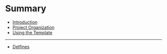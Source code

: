 # Summary

* [Introduction](README.md)
* [Project Organization](organization)
* [Using the Template](template.md)
---
* [Delfines](https://journals.library.csuci.edu/ojs/index.php/delfines)
